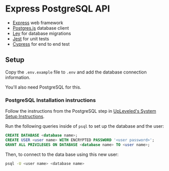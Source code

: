 # Express PostgreSQL API

- [Express](https://nextjs.org/) web framework
- [Postgres.js](https://github.com/porsager/postgres) database client
- [Ley](https://github.com/lukeed/ley) for database migrations
- [Jest](https://jestjs.io/en/) for unit tests
- [Cypress](https://www.cypress.io/) for end to end test

## Setup

Copy the `.env.example` file to `.env` and add the database connection information.

You'll also need PostgreSQL for this.

### PostgreSQL Installation instructions

Follow the instructions from the PostgreSQL step in [UpLeveled's System Setup Instructions](https://github.com/upleveled/system-setup/blob/master/readme.md).

Run the following queries inside of `psql` to set up the database and the user:

```sql
CREATE DATABASE <database name>;
CREATE USER <user name> WITH ENCRYPTED PASSWORD '<user password>';
GRANT ALL PRIVILEGES ON DATABASE <database name> TO <user name>;
```

Then, to connect to the data base using this new user:

```sh
psql -U <user name> <database name>
```

